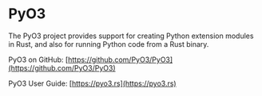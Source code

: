 # PyO3

The PyO3 project provides support for creating Python extension modules in Rust, and also for running Python code from a Rust binary.

PyO3 on GitHub: [https://github.com/PyO3/PyO3](https://github.com/PyO3/PyO3)

PyO3 User Guide:  [https://pyo3.rs](https://pyo3.rs)
